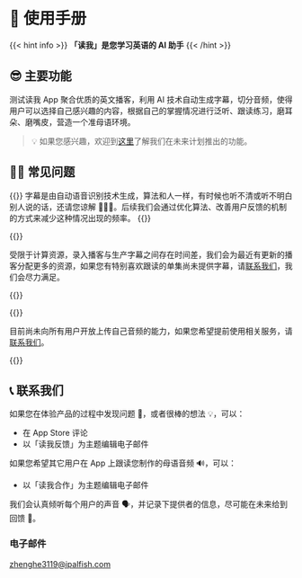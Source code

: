 # 📖 使用手册

{{< hint info >}}
**「读我」是您学习英语的 AI 助手**
{{< /hint >}}

## 😎 主要功能

测试读我 App 聚合优质的英文播客，利用 AI 技术自动生成字幕，切分音频，使得用户可以选择自己感兴趣的内容，根据自己的掌握情况进行泛听、跟读练习，磨耳朵、磨嘴皮，营造一个准母语环境。

> 💡 如果您感兴趣，欢迎到[这里](./roadmap)了解我们在未来计划推出的功能。

## 🙋🏻 常见问题

{{<faq title="字幕不精准？" id="inaccurate-captions">}}
字幕是由自动语音识别技术生成，算法和人一样，有时候也听不清或听不明白别人说的话，还请您谅解 🙇🏻‍♂️。后续我们会通过优化算法、改善用户反馈的机制的方式来减少这种情况出现的频率。
{{</faq>}}

{{<faq title="没有字幕？" id="no-caption-found">}}

受限于计算资源，录入播客与生产字幕之间存在时间差，我们会为最近有更新的播客分配更多的资源，如果您有特别喜欢跟读的单集尚未提供字幕，请[联系我们](#-联系我们)，我们会尽力满足。

{{</faq>}}

{{<faq title="想使用自己的音频？" id="specific-audios">}}

目前尚未向所有用户开放上传自己音频的能力，如果您希望提前使用相关服务，请[联系我们](#-联系我们)。

{{</faq>}}

## 📞 联系我们

如果您在体验产品的过程中发现问题 🐞，或者很棒的想法 💡，可以：

- 在 App Store 评论
- 以「读我反馈」为主题编辑电子邮件

如果您希望其它用户在 App 上跟读您制作的母语音频 🔊，可以：

- 以「读我合作」为主题编辑电子邮件

我们会认真倾听每个用户的声音 🗣，并记录下提供者的信息，尽可能在未来给到回馈 🎁。

### 电子邮件

zhenghe3119@ipalfish.com
